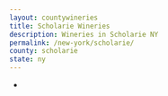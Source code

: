 ```yaml
---
layout: countywineries
title: Scholarie Wineries
description: Wineries in Scholarie NY
permalink: /new-york/scholarie/
county: scholarie
state: ny
---
```

-
